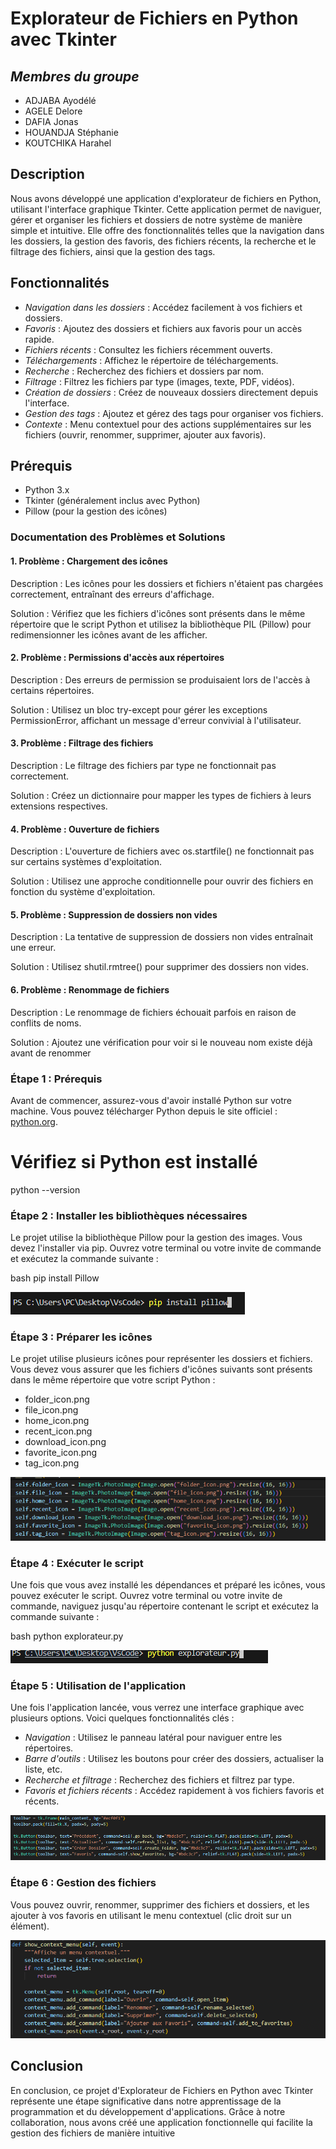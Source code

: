 # Explorateur de Fichiers en Python avec Tkinter

## *Membres du groupe*
- ADJABA Ayodélé
- AGELE Delore
- DAFIA Jonas
- HOUANDJA Stéphanie
- KOUTCHIKA Harahel

## Description
Nous avons développé une application d'explorateur de fichiers en Python, utilisant l'interface graphique Tkinter. Cette application permet de naviguer, gérer et organiser les fichiers et dossiers de notre système de manière simple et intuitive. Elle offre des fonctionnalités telles que la navigation dans les dossiers, la gestion des favoris, des fichiers récents, la recherche et le filtrage des fichiers, ainsi que la gestion des tags.

## Fonctionnalités
- *Navigation dans les dossiers* : Accédez facilement à vos fichiers et dossiers.
- *Favoris* : Ajoutez des dossiers et fichiers aux favoris pour un accès rapide.
- *Fichiers récents* : Consultez les fichiers récemment ouverts.
- *Téléchargements* : Affichez le répertoire de téléchargements.
- *Recherche* : Recherchez des fichiers et dossiers par nom.
- *Filtrage* : Filtrez les fichiers par type (images, texte, PDF, vidéos).
- *Création de dossiers* : Créez de nouveaux dossiers directement depuis l'interface.
- *Gestion des tags* : Ajoutez et gérez des tags pour organiser vos fichiers.
- *Contexte* : Menu contextuel pour des actions supplémentaires sur les fichiers (ouvrir, renommer, supprimer, ajouter aux favoris).

## Prérequis
- Python 3.x
- Tkinter (généralement inclus avec Python)
- Pillow (pour la gestion des icônes)

### Documentation des Problèmes et Solutions

#### 1. Problème : Chargement des icônes
Description : Les icônes pour les dossiers et fichiers n'étaient pas chargées correctement, entraînant des erreurs d'affichage.

Solution : Vérifiez que les fichiers d'icônes sont présents dans le même répertoire que le script Python et utilisez la bibliothèque PIL (Pillow) pour redimensionner les icônes avant de les afficher.

#### 2. Problème : Permissions d'accès aux répertoires
Description : Des erreurs de permission se produisaient lors de l'accès à certains répertoires.

Solution : Utilisez un bloc try-except pour gérer les exceptions PermissionError, affichant un message d'erreur convivial à l'utilisateur.

#### 3. Problème : Filtrage des fichiers
Description : Le filtrage des fichiers par type ne fonctionnait pas correctement.

Solution : Créez un dictionnaire pour mapper les types de fichiers à leurs extensions respectives.

#### 4. Problème : Ouverture de fichiers
Description : L'ouverture de fichiers avec os.startfile() ne fonctionnait pas sur certains systèmes d'exploitation.

Solution : Utilisez une approche conditionnelle pour ouvrir des fichiers en fonction du système d'exploitation.

#### 5. Problème : Suppression de dossiers non vides
Description : La tentative de suppression de dossiers non vides entraînait une erreur.

Solution : Utilisez shutil.rmtree() pour supprimer des dossiers non vides.

#### 6. Problème : Renommage de fichiers
Description : Le renommage de fichiers échouait parfois en raison de conflits de noms.

Solution : Ajoutez une vérification pour voir si le nouveau nom existe déjà avant de renommer

  ### Étape 1 : Prérequis

Avant de commencer, assurez-vous d'avoir installé Python sur votre machine. Vous pouvez télécharger Python depuis le site officiel : [python.org](https://www.python.org/downloads/).

# Vérifiez si Python est installé
python --version


### Étape 2 : Installer les bibliothèques nécessaires

Le projet utilise la bibliothèque Pillow pour la gestion des images. Vous devez l'installer via pip. Ouvrez votre terminal ou votre invite de commande et exécutez la commande suivante :

bash
pip install Pillow

![Explorateur de Fichier](Desktop/VsCode/assets/Screenshot1.png)

### Étape 3 : Préparer les icônes

Le projet utilise plusieurs icônes pour représenter les dossiers et fichiers. Vous devez vous assurer que les fichiers d'icônes suivants sont présents dans le même répertoire que votre script Python :

- folder_icon.png
- file_icon.png
- home_icon.png
- recent_icon.png
- download_icon.png
- favorite_icon.png
- tag_icon.png

![Explorateur de Fichier](Desktop/VsCode/assets/Screenshot2.png)

### Étape 4 : Exécuter le script

Une fois que vous avez installé les dépendances et préparé les icônes, vous pouvez exécuter le script. Ouvrez votre terminal ou votre invite de commande, naviguez jusqu'au répertoire contenant le script et exécutez la commande suivante :

bash
python explorateur.py

![Explorateur de Fichier](Desktop/VsCode/assets/Screenshot3.png)

### Étape 5 : Utilisation de l'application

Une fois l'application lancée, vous verrez une interface graphique avec plusieurs options. Voici quelques fonctionnalités clés :

- *Navigation* : Utilisez le panneau latéral pour naviguer entre les répertoires.
- *Barre d'outils* : Utilisez les boutons pour créer des dossiers, actualiser la liste, etc.
- *Recherche et filtrage* : Recherchez des fichiers et filtrez par type.
- *Favoris et fichiers récents* : Accédez rapidement à vos fichiers favoris et récents.

![Explorateur de Fichier](Desktop/VsCode/assets/Screenshot4.png)

### Étape 6 : Gestion des fichiers

Vous pouvez ouvrir, renommer, supprimer des fichiers et dossiers, et les ajouter à vos favoris en utilisant le menu contextuel (clic droit sur un élément).

![Explorateur de Fichier](Desktop/VsCode/assets/Screenshot5.png)

## Conclusion
En conclusion, ce projet d'Explorateur de Fichiers en Python avec Tkinter représente une étape significative dans notre apprentissage de la programmation et du développement d'applications. Grâce à notre collaboration, nous avons créé une application fonctionnelle qui facilite la gestion des fichiers de manière intuitive
